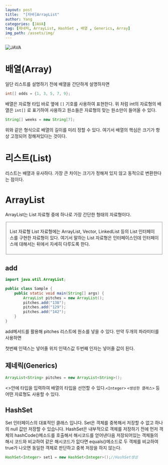 ```yaml
---
layout: post
title:  "[자바]ArrayList"
author: Yang
categories: [JAVA]
tag: [제네릭, ArrayList, HashSet , 배열 , Generics, Array]
img_path: /assets/img/
---
```


![JAVA](JAVA.png)

# 배열(Array)

일단 리스트를 설명하기 전에 배열을 간단하게 설명하자면

```java
int[] odds = {1, 3, 5, 7, 9};
```

배열은 자료형 타입 바로 옆에 `[]` 기호를 사용하여 표현한다. 위 처럼 int의 자료형의 배열은 `int[]` 로 표기하여 사용하고 원소들은 자료형의 맞는 원소만이 들어올 수 있다.

```java
String[] weeks = new String[7];
```

위와 같은 형식으로 배열의 길이를 미리 정할 수 있다. 여기서 배열의 핵심은 크기가 항상 고정되어 정해져있다는 것이다.

# 리스트(List)

리스트는 배열과 유사하다. 가장 큰 차이는 크기가 정해져 있지 않고 동적으로 변환한다는 점이다. 

# ArrayList

ArrayList는 List 자료형 중에 하나로 가장 간단한 형태의 자료형이다.

<fieldset>

List 자료형
List 자료형에는 ArrayList, Vector, LinkedList 등의 List 인터페이스를 구현한 자료형이 있다. 
여기서 말하는 List 자료형은 인터페이스인데 인터페이스에 대해서는 뒤에서 자세히 다루도록 한다.
</fieldset>

## add

```java
import java.util.ArrayList;

public class Sample {
    public static void main(String[] args) {
        ArrayList pitches = new ArrayList();
        pitches.add("138");
        pitches.add("129");
        pitches.add("142");
    }
}
```

add메서드를 활용해 pitches 리스트에 원소를 넣을 수 있다. 만약 두개의 파라미터를 사용하면 

첫번째 인덱스는 넣어줄 위치 인덱스값 두번째 인자는 넣어줄 값이 된다. 

## 제네릭(Generics)

```java
ArrayList<String> pitches = new ArrayList<String>();
```

<>안에 타입을 입력하여 배열의 타입을 선언할 수 있다.`<Integer>` `<생성한 클래스>` 등 어떤 자료형도 사용할 수 있다.

## HashSet

Set 인터페이스의 대표적인 클래스 입니다. Set은 객체를 중복해서 저장할 수 없고 하나의 null 값만 저장할 수 있습니다. HashSet은 내부적으로 객체를 저장하기 전에 먼저 객체의 hashCode()메소드를 호출해서 해시코드를 얻어낸다음 저장되어있는 객체들의 해시 코드와 비교하여 같은 해시코드가 잆다면 equals()메소드로 두 객체를 비교하여 true가 나오면 동일한 객체로 판단하고 중복 저장을 하지 않는다.

```java
HashSet<Integer> set1 = new HashSet<Integer>();//HashSet생성
```